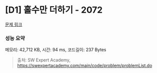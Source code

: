 # [D1] 홀수만 더하기 - 2072 

[문제 링크](https://swexpertacademy.com/main/code/problem/problemDetail.do?contestProbId=AV5QSEhaA5sDFAUq) 

### 성능 요약

메모리: 42,712 KB, 시간: 94 ms, 코드길이: 237 Bytes



> 출처: SW Expert Academy, https://swexpertacademy.com/main/code/problem/problemList.do